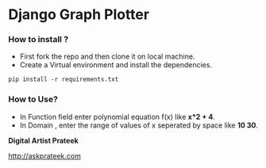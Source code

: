 # Django Graph Plotter

### How to install ?

* First fork the repo and then clone it on local machine.
* Create a Virtual environment and install the dependencies.

```
pip install -r requirements.txt
```

### How to Use?

* In Function field enter polynomial equation f(x) like **x*2 + 4**.
* In Domain , enter the range of values of x seperated by space like **10 30**.


**Digital Artist Prateek**

http://askprateek.com 



